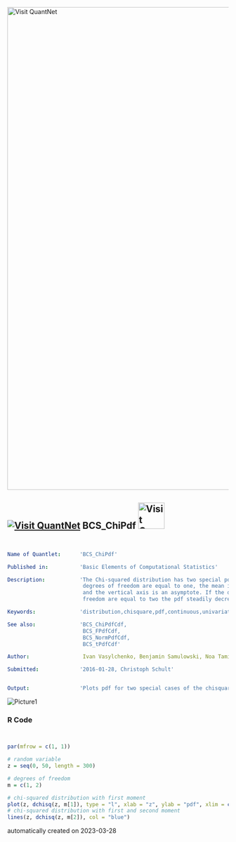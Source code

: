 [<img src="https://github.com/QuantLet/Styleguide-and-FAQ/blob/master/pictures/banner.png" width="1100" alt="Visit QuantNet">](http://quantlet.de/)

## [<img src="https://github.com/QuantLet/Styleguide-and-FAQ/blob/master/pictures/qloqo.png" alt="Visit QuantNet">](http://quantlet.de/) **BCS_ChiPdf** [<img src="https://github.com/QuantLet/Styleguide-and-FAQ/blob/master/pictures/QN2.png" width="60" alt="Visit QuantNet 2.0">](http://quantlet.de/)

```yaml


Name of Quantlet:      'BCS_ChiPdf'

Published in:          'Basic Elements of Computational Statistics'

Description:           'The Chi-squared distribution has two special pdfs. If the
                        degrees of freedom are equal to one, the mean is undefined
                        and the vertical axis is an asymptote. If the degrees of
                        freedom are equal to two the pdf steadily decreases from 0.5.'

Keywords:              'distribution,chisquare,pdf,continuous,univariate,cauchy'

See also:              'BCS_ChiPdfCdf, 
                        BCS_FPdfCdf, 
                        BCS_NormPdfCdf, 
                        BCS_tPdfCdf'

Author:                 Ivan Vasylchenko, Benjamin Samulowski, Noa Tamir

Submitted:             '2016-01-28, Christoph Schult'


Output:                'Plots pdf for two special cases of the chisquare distribution.'

```

![Picture1](BCS_ChiPdf.png)

### R Code
```r


par(mfrow = c(1, 1))

# random variable
z = seq(0, 50, length = 300)

# degrees of freedom
m = c(1, 2)

# chi-squared distribution with first moment
plot(z, dchisq(z, m[1]), type = "l", xlab = "z", ylab = "pdf", xlim = c(0, 10), xaxs = "i", yaxs = "i")
# chi-squared distribution with first and second moment
lines(z, dchisq(z, m[2]), col = "blue")
```

automatically created on 2023-03-28